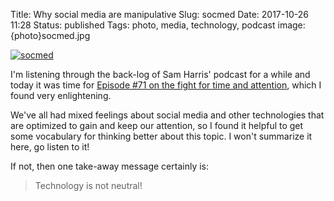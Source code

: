 Title: Why social media are manipulative
Slug: socmed
Date: 2017-10-26 11:28
Status: published
Tags: photo, media, technology, podcast
image: {photo}socmed.jpg

[![socmed]({photo}socmed.jpg "socmed")]({filename}/pic/socmed.jpg)


I'm listening through the back-log of Sam Harris' podcast for a while
and today it was time for [Episode #71 on the fight for time and
attention](https://www.samharris.org/podcast/item/what-is-technology-doing-to-us),
which I found very enlightening.

We've all had mixed feelings about social media and other technologies that are
optimized to gain and keep our attention, so I found it helpful to
get some vocabulary for thinking better about this topic. I won't
summarize it here, go listen to it!

If not, then one take-away message certainly is:
> Technology is not neutral!

